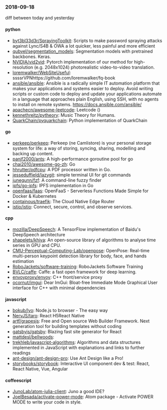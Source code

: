 ### 2018-09-18
diff between today and yesterday

#### python
* [byt3bl33d3r/SprayingToolkit](https://github.com/byt3bl33d3r/SprayingToolkit): Scripts to make password spraying attacks against Lync/S4B & OWA a lot quicker, less painful and more efficient
* [qubvel/segmentation_models](https://github.com/qubvel/segmentation_models): Segmentation models with pretrained backbones. Keras.
* [NVIDIA/vid2vid](https://github.com/NVIDIA/vid2vid): Pytorch implementation of our method for high-resolution (e.g. 2048x1024) photorealistic video-to-video translation.
* [loremwalker/WebSiteUseful](https://github.com/loremwalker/WebSiteUseful):  ssssrVPNhttps://github.com/loremwalker/fq-book
* [ansible/ansible](https://github.com/ansible/ansible): Ansible is a radically simple IT automation platform that makes your applications and systems easier to deploy. Avoid writing scripts or custom code to deploy and update your applications  automate in a language that approaches plain English, using SSH, with no agents to install on remote systems. https://docs.ansible.com/ansible/
* [apachecn/awesome-leetcode](https://github.com/apachecn/awesome-leetcode): Leetcode  () 
* [kennethreitz/pytheory](https://github.com/kennethreitz/pytheory): Music Theory for Humans.
* [QuarkChain/pyquarkchain](https://github.com/QuarkChain/pyquarkchain): Python implementation of QuarkChain

#### go
* [perkeep/perkeep](https://github.com/perkeep/perkeep): Perkeep (ne Camlistore) is your personal storage system for life: a way of storing, syncing, sharing, modelling and backing up content.
* [panjf2000/ants](https://github.com/panjf2000/ants): A high-performance goroutine pool for go
* [chai2010/awesome-go-zh](https://github.com/chai2010/awesome-go-zh):  Go
* [hhrutter/pdfcpu](https://github.com/hhrutter/pdfcpu): A PDF processor written in Go.
* [jesseduffield/lazygit](https://github.com/jesseduffield/lazygit): simple terminal UI for git commands
* [junegunn/fzf](https://github.com/junegunn/fzf):  A command-line fuzzy finder
* [ipfs/go-ipfs](https://github.com/ipfs/go-ipfs): IPFS implementation in Go
* [openfaas/faas](https://github.com/openfaas/faas): OpenFaaS - Serverless Functions Made Simple for Docker & Kubernetes
* [containous/traefik](https://github.com/containous/traefik): The Cloud Native Edge Router
* [istio/istio](https://github.com/istio/istio): Connect, secure, control, and observe services.

#### cpp
* [mozilla/DeepSpeech](https://github.com/mozilla/DeepSpeech): A TensorFlow implementation of Baidu's DeepSpeech architecture
* [shapelets/khiva](https://github.com/shapelets/khiva): An open-source library of algorithms to analyse time series in GPU and CPU.
* [CMU-Perceptual-Computing-Lab/openpose](https://github.com/CMU-Perceptual-Computing-Lab/openpose): OpenPose: Real-time multi-person keypoint detection library for body, face, and hands estimation
* [RoboJackets/software-training](https://github.com/RoboJackets/software-training): RoboJackets Software Training
* [BVLC/caffe](https://github.com/BVLC/caffe): Caffe: a fast open framework for deep learning.
* [envoyproxy/envoy](https://github.com/envoyproxy/envoy): C++ front/service proxy
* [ocornut/imgui](https://github.com/ocornut/imgui): Dear ImGui: Bloat-free Immediate Mode Graphical User interface for C++ with minimal dependencies

#### javascript
* [bokub/lyo](https://github.com/bokub/lyo):  Node.js to browser - The easy way
* [NervJS/taro](https://github.com/NervJS/taro):  React H5React Native 
* [artf/grapesjs](https://github.com/artf/grapesjs): Free and Open source Web Builder Framework. Next generation tool for building templates without coding
* [gatsbyjs/gatsby](https://github.com/gatsbyjs/gatsby):  Blazing fast site generator for React
* [mattdesl/bellwoods](https://github.com/mattdesl/bellwoods): 
* [trekhleb/javascript-algorithms](https://github.com/trekhleb/javascript-algorithms): Algorithms and data structures implemented in JavaScript with explanations and links to further readings
* [ant-design/ant-design-pro](https://github.com/ant-design/ant-design-pro):  Use Ant Design like a Pro!
* [storybooks/storybook](https://github.com/storybooks/storybook): Interactive UI component dev & test: React, React Native, Vue, Angular

#### coffeescript
* [JunoLab/atom-julia-client](https://github.com/JunoLab/atom-julia-client): Juno a good IDE?
* [JoelBesada/activate-power-mode](https://github.com/JoelBesada/activate-power-mode): Atom package - Activate POWER MODE to write your code in style.

